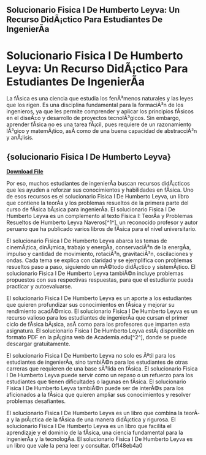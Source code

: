 ## Solucionario Fisica I De Humberto Leyva: Un Recurso DidÃ¡ctico Para Estudiantes De IngenierÃ­a

  
# Solucionario Fisica I De Humberto Leyva: Un Recurso DidÃ¡ctico Para Estudiantes De IngenierÃ­a
 
La fÃ­sica es una ciencia que estudia los fenÃ³menos naturales y las leyes que los rigen. Es una disciplina fundamental para la formaciÃ³n de los ingenieros, ya que les permite comprender y aplicar los principios fÃ­sicos en el diseÃ±o y desarrollo de proyectos tecnolÃ³gicos. Sin embargo, aprender fÃ­sica no es una tarea fÃ¡cil, pues requiere de un razonamiento lÃ³gico y matemÃ¡tico, asÃ­ como de una buena capacidad de abstracciÃ³n y anÃ¡lisis.
 
## {solucionario Fisica I De Humberto Leyva}


[**Download File**](https://www.google.com/url?q=https%3A%2F%2Fbytlly.com%2F2tKGbI&sa=D&sntz=1&usg=AOvVaw3mmI-ChXEG5SD-Km1st_Qb)

 
Por eso, muchos estudiantes de ingenierÃ­a buscan recursos didÃ¡cticos que les ayuden a reforzar sus conocimientos y habilidades en fÃ­sica. Uno de esos recursos es el solucionario Fisica I De Humberto Leyva, un libro que contiene la teorÃ­a y los problemas resueltos de la primera parte del curso de fÃ­sica bÃ¡sica para ingenierÃ­a. El solucionario Fisica I De Humberto Leyva es un complemento al texto Fisica I: TeorÃ­a y Problemas Resueltos de Humberto Leyva Naveros[^1^], un reconocido profesor y autor peruano que ha publicado varios libros de fÃ­sica para el nivel universitario.
 
El solucionario Fisica I De Humberto Leyva abarca los temas de cinemÃ¡tica, dinÃ¡mica, trabajo y energÃ­a, conservaciÃ³n de la energÃ­a, impulso y cantidad de movimiento, rotaciÃ³n, gravitaciÃ³n, oscilaciones y ondas. Cada tema se explica con claridad y se ejemplifica con problemas resueltos paso a paso, siguiendo un mÃ©todo didÃ¡ctico y sistemÃ¡tico. El solucionario Fisica I De Humberto Leyva tambiÃ©n incluye problemas propuestos con sus respectivas respuestas, para que el estudiante pueda practicar y autoevaluarse.
 
El solucionario Fisica I De Humberto Leyva es un aporte a los estudiantes que quieren profundizar sus conocimientos en fÃ­sica y mejorar su rendimiento acadÃ©mico. El solucionario Fisica I De Humberto Leyva es un recurso valioso para los estudiantes de ingenierÃ­a que cursan el primer ciclo de fÃ­sica bÃ¡sica, asÃ­ como para los profesores que imparten esta asignatura. El solucionario Fisica I De Humberto Leyva estÃ¡ disponible en formato PDF en la pÃ¡gina web de Academia.edu[^2^], donde se puede descargar gratuitamente.
  
El solucionario Fisica I De Humberto Leyva no solo es Ãºtil para los estudiantes de ingenierÃ­a, sino tambiÃ©n para los estudiantes de otras carreras que requieren de una base sÃ³lida en fÃ­sica. El solucionario Fisica I De Humberto Leyva puede servir como un repaso o un refuerzo para los estudiantes que tienen dificultades o lagunas en fÃ­sica. El solucionario Fisica I De Humberto Leyva tambiÃ©n puede ser de interÃ©s para los aficionados a la fÃ­sica que quieren ampliar sus conocimientos y resolver problemas desafiantes.
 
El solucionario Fisica I De Humberto Leyva es un libro que combina la teorÃ­a y la prÃ¡ctica de la fÃ­sica de una manera didÃ¡ctica y rigurosa. El solucionario Fisica I De Humberto Leyva es un libro que facilita el aprendizaje y el dominio de la fÃ­sica, una ciencia fundamental para la ingenierÃ­a y la tecnologÃ­a. El solucionario Fisica I De Humberto Leyva es un libro que vale la pena leer y consultar.
 0f148eb4a0
